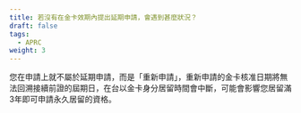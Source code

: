 ```yaml
---
title: 若沒有在金卡效期內提出延期申請，會遇到甚麼狀況？
draft: false
tags:
  - APRC
weight: 3
---
```

您在申請上就不屬於延期申請，而是「重新申請」，重新申請的金卡核准日期將無法回溯接續前證的屆期日，在台以金卡身分居留時間會中斷，可能會影響您居留滿3年即可申請永久居留的資格。